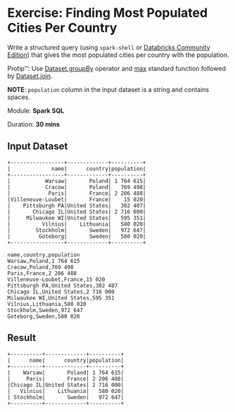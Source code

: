 # Exercise: Finding Most Populated Cities Per Country

Write a structured query (using `spark-shell` or [Databricks Community Edition](https://community.cloud.databricks.com)) that gives the most populated cities per country with the population.

Protip™: Use [Dataset.groupBy](http://spark.apache.org/docs/latest/api/scala/index.html#org.apache.spark.sql.Dataset) operator and [max](http://spark.apache.org/docs/latest/api/scala/index.html#org.apache.spark.sql.functions$) standard function followed by [Dataset.join](http://spark.apache.org/docs/latest/api/scala/index.html#org.apache.spark.sql.Dataset).

**NOTE**: `population` column in the input dataset is a string and contains spaces.

Module: **Spark SQL**

Duration: **30 mins**

## Input Dataset

```text
+-----------------+-------------+----------+
|             name|      country|population|
+-----------------+-------------+----------+
|           Warsaw|       Poland| 1 764 615|
|           Cracow|       Poland|   769 498|
|            Paris|       France| 2 206 488|
|Villeneuve-Loubet|       France|    15 020|
|    Pittsburgh PA|United States|   302 407|
|       Chicago IL|United States| 2 716 000|
|     Milwaukee WI|United States|   595 351|
|          Vilnius|    Lithuania|   580 020|
|        Stockholm|       Sweden|   972 647|
|         Goteborg|       Sweden|   580 020|
+-----------------+-------------+----------+
```

```text
name,country,population
Warsaw,Poland,1 764 615
Cracow,Poland,769 498
Paris,France,2 206 488
Villeneuve-Loubet,France,15 020
Pittsburgh PA,United States,302 407
Chicago IL,United States,2 716 000
Milwaukee WI,United States,595 351
Vilnius,Lithuania,580 020
Stockholm,Sweden,972 647
Goteborg,Sweden,580 020
```

## Result

```text
+----------+-------------+----------+
|      name|      country|population|
+----------+-------------+----------+
|    Warsaw|       Poland| 1 764 615|
|     Paris|       France| 2 206 488|
|Chicago IL|United States| 2 716 000|
|   Vilnius|    Lithuania|   580 020|
| Stockholm|       Sweden|   972 647|
+----------+-------------+----------+
```

<!--
## Solution

```text
val cities = spark.read.option("header", true).csv("cities.csv")
val cities_with_pop_long = cities
  .withColumn("pop", translate('population, " ", "") cast "long")
val biggestCitiesPerCountry = cities_with_pop_long
  .groupBy('country)
  .agg(max('pop) as "max_population")
val solution = biggestCitiesPerCountry
  .join(cities_with_pop_long, "country")
  .where('max_population === 'pop)
  .select('name, 'country, 'population)
```
-->
